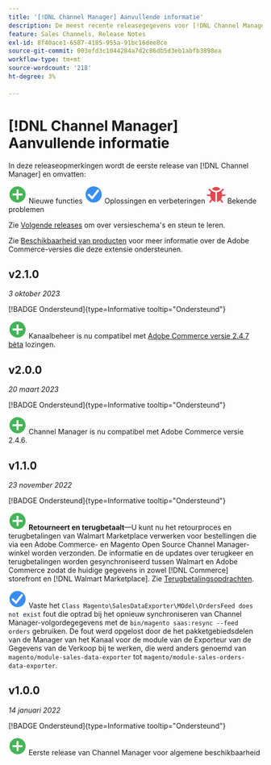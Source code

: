 ```yaml
---
title: '[!DNL Channel Manager] Aanvullende informatie'
description: De meest recente releasegegevens voor [!DNL Channel Manager] uit Adobe Commerce.
feature: Sales Channels, Release Notes
exl-id: 8f40ace1-6587-4185-955a-91bc16dee8ce
source-git-commit: 003efd3c1044284a7d2c86db5d3eb1abfb3898ea
workflow-type: tm+mt
source-wordcount: '218'
ht-degree: 3%

---
```


# [!DNL Channel Manager] Aanvullende informatie

In deze releaseopmerkingen wordt de eerste release van [!DNL Channel Manager] en omvatten:

![Nieuw](../assets/new.svg) Nieuwe functies
![Probleem opgelost](../assets/fix.svg) Oplossingen en verbeteringen
![Bekend probleem](../assets/bug.svg) Bekende problemen

Zie [Volgende releases](https://experienceleague.adobe.com/docs/commerce-operations/release/planning/schedule.html) om over versieschema&#39;s en steun te leren.

Zie [Beschikbaarheid van producten](https://experienceleague.adobe.com/docs/commerce-operations/release/product-availability.html) voor meer informatie over de Adobe Commerce-versies die deze extensie ondersteunen.

## v2.1.0

*3 oktober 2023*

[!BADGE Ondersteund]{type=Informative tooltip="Ondersteund"}

![Nieuw](../assets/new.svg) Kanaalbeheer is nu compatibel met [Adobe Commerce versie 2.4.7 bèta](https://experienceleague.adobe.com/docs/commerce-operations/release/beta.html) lozingen.

## v2.0.0

*20 maart 2023*

[!BADGE Ondersteund]{type=Informative tooltip="Ondersteund"}

![Nieuw](../assets/new.svg)<!--CHAN-5893--> Channel Manager is nu compatibel met Adobe Commerce versie 2.4.6.

## v1.1.0

*23 november 2022*

[!BADGE Ondersteund]{type=Informative tooltip="Ondersteund"}

![Nieuw](../assets/new.svg)<!--CHAN-5204--> **Retourneert en terugbetaalt**—U kunt nu het retourproces en terugbetalingen van Walmart Marketplace verwerken voor bestellingen die via een Adobe Commerce- en Magento Open Source Channel Manager-winkel worden verzonden. De informatie en de updates over terugkeer en terugbetalingen worden gesynchroniseerd tussen Walmart en Adobe Commerce zodat de huidige gegevens in zowel [!DNL Commerce] storefront en [!DNL Walmart Marketplace]. Zie [Terugbetalingsopdrachten](return-refund-orders.md).

![Vast](../assets/fix.svg)<!--CHAN-5661--> Vaste het `Class Magento\SalesDataExporter\MOdel\OrdersFeed does not exist` fout die optrad bij het opnieuw synchroniseren van Channel Manager-volgordegegevens met de `bin/magento saas:resync --feed orders` gebruiken. De fout werd opgelost door de het pakketgebiedsdelen van de Manager van het Kanaal voor de module van de Exporteur van de Gegevens van de Verkoop bij te werken, die werd anders genoemd van `magento/module-sales-data-exporter` tot `magento/module-sales-orders-data-exporter`.

## v1.0.0

*14 januari 2022*

[!BADGE Ondersteund]{type=Informative tooltip="Ondersteund"}

![Nieuw](../assets/new.svg) Eerste release van Channel Manager voor algemene beschikbaarheid

